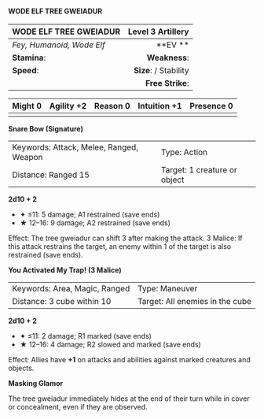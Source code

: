 #### WODE ELF TREE GWEIADUR

| WODE ELF TREE GWEIADUR    |  **Level 3 Artillery** |
| :------------------------ | ---------------------: |
| *Fey, Humanoid, Wode Elf* |            \*\*EV \*\* |
| **Stamina**:              |          **Weakness**: |
| **Speed**:                | **Size**:  / Stability |
|                           |       **Free Strike**: |

| **Might** 0 | **Agility** +2 | **Reason** 0 | **Intuition** +1 | **Presence** 0 |
| ----------- | -------------- | ------------ | ---------------- | -------------- |
|             |                |              |                  |                |

**Snare Bow (Signature)**

|                                         |                              |
| :-------------------------------------- | :--------------------------- |
| Keywords: Attack, Melee, Ranged, Weapon | Type: Action                 |
| Distance: Ranged 15                     | Target: 1 creature or object |

**2d10 + 2**

- ✦ ≤11: 5 damage; A1 restrained (save ends)
- ★ 12–16: 9 damage; A2 restrained (save ends)

Effect: The tree gweiadur can shift 3 after making the attack. 3 Malice: If this attack restrains the target, an enemy within 1 of the target is also restrained (save ends).

**You Activated My Trap! (3 Malice)**

|                               |                                 |
| :---------------------------- | :------------------------------ |
| Keywords: Area, Magic, Ranged | Type: Maneuver                  |
| Distance: 3 cube within 10    | Target: All enemies in the cube |

**2d10 + 2**

- ✦ ≤11: 2 damage; R1 marked (save ends)
- ★ 12–16: 4 damage; R2 slowed and marked (save ends)

Effect: Allies have **+1** on attacks and abilities against marked creatures and objects.

**Masking Glamor**

The tree gweiadur immediately hides at the end of their turn while in cover or concealment, even if they are observed.
